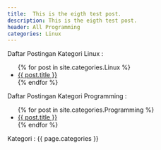 ```yaml
---
title:  This is the eigth test post.
description: This is the eigth test post.
header: All Programming
categories: Linux
---
```

Daftar Postingan Kategori Linux : 
<ul>
{% for post in site.categories.Linux %}
    <li><a href="{{site.url}}{{post.url}}">{{ post.title }}</a></li>
{% endfor %}
</ul>

Daftar Postingan Kategori Programming :
<ul>	
	{% for post in site.categories.Programming %}
		<li><a href="{{site.url}}{{post.url}}">{{ post.title }}</a></li>
	{% endfor %}
</ul>


Kategori :
{{ page.categories }}
